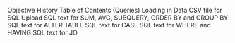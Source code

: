 
Objective
History
Table of Contents (Queries)
Loading in Data
CSV file for SQL Upload
SQL text for SUM, AVG, SUBQUERY, ORDER BY and GROUP BY
SQL text for ALTER TABLE
SQL text for CASE
SQL text for WHERE and HAVING
SQL text for JO

